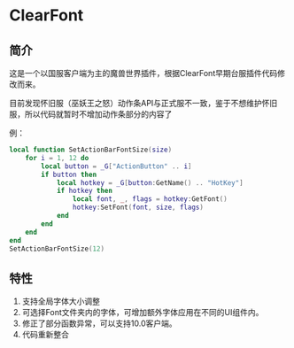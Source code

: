 # ClearFont
## 简介

这是一个以国服客户端为主的魔兽世界插件，根据ClearFont早期台服插件代码修改而来。

目前发现怀旧服（巫妖王之怒）动作条API与正式服不一致，鉴于不想维护怀旧服，所以代码就暂时不增加动作条部分的内容了

例：
```lua
local function SetActionBarFontSize(size)
    for i = 1, 12 do
        local button = _G["ActionButton" .. i]
        if button then
            local hotkey = _G[button:GetName() .. "HotKey"]
            if hotkey then
                local font, _, flags = hotkey:GetFont()
                hotkey:SetFont(font, size, flags)
            end
        end
    end
end
SetActionBarFontSize(12)
```

## 特性

1. 支持全局字体大小调整
2. 可选择Font文件夹内的字体，可增加额外字体应用在不同的UI组件内。
3. 修正了部分函数异常，可以支持10.0客户端。
4. 代码重新整合
